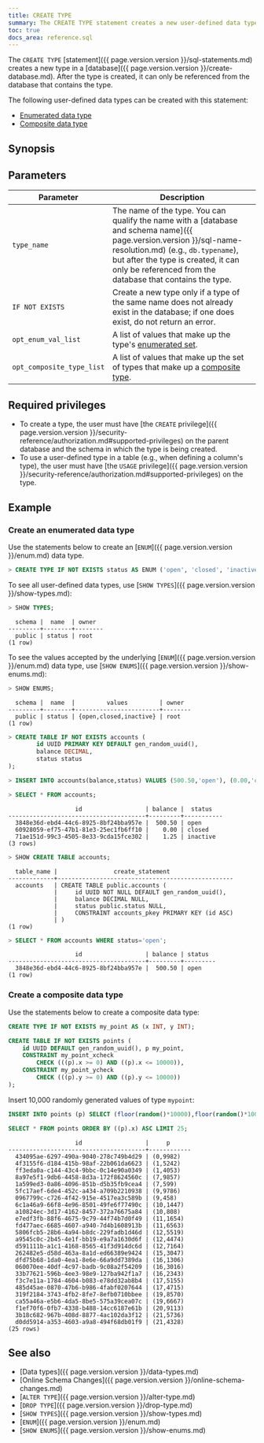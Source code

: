 ```yaml
---
title: CREATE TYPE
summary: The CREATE TYPE statement creates a new user-defined data type in a database.
toc: true
docs_area: reference.sql
---
```


The `CREATE TYPE` [statement]({{ page.version.version }}/sql-statements.md) creates a new type in a [database]({{ page.version.version }}/create-database.md). After the type is created, it can only be referenced from the database that contains the type.

The following user-defined data types can be created with this statement:

- [Enumerated data type](#create-an-enumerated-data-type)
- [Composite data type](#create-a-composite-data-type)


## Synopsis

<div>
</div>

## Parameters

Parameter | Description
----------|------------
`type_name` | The name of the type. You can qualify the name with a [database and schema name]({{ page.version.version }}/sql-name-resolution.md) (e.g., `db.typename`), but after the type is created, it can only be referenced from the database that contains the type.
`IF NOT EXISTS` |  Create a new type only if a type of the same name does not already exist in the database; if one does exist, do not return an error.
`opt_enum_val_list` | A list of values that make up the type's [enumerated set](#create-an-enumerated-data-type).
`opt_composite_type_list` | A list of values that make up the set of types that make up a [composite type](#create-a-composite-data-type).

## Required privileges

- To create a type, the user must have [the `CREATE` privilege]({{ page.version.version }}/security-reference/authorization.md#supported-privileges) on the parent database and the schema in which the type is being created.
- To use a user-defined type in a table (e.g., when defining a column's type), the user must have [the `USAGE` privilege]({{ page.version.version }}/security-reference/authorization.md#supported-privileges) on the type.

## Example

### Create an enumerated data type

Use the statements below to create an [`ENUM`]({{ page.version.version }}/enum.md) data type.

~~~ sql
> CREATE TYPE IF NOT EXISTS status AS ENUM ('open', 'closed', 'inactive');
~~~

To see all user-defined data types, use [`SHOW TYPES`]({{ page.version.version }}/show-types.md):

~~~ sql
> SHOW TYPES;
~~~

~~~
  schema |  name  | owner
---------+--------+--------
  public | status | root
(1 row)
~~~

To see the values accepted by the underlying [`ENUM`]({{ page.version.version }}/enum.md) data type, use [`SHOW ENUMS`]({{ page.version.version }}/show-enums.md):

~~~ sql
> SHOW ENUMS;
~~~

~~~
  schema |  name  |         values         | owner
---------+--------+------------------------+--------
  public | status | {open,closed,inactive} | root
(1 row)
~~~


~~~ sql
> CREATE TABLE IF NOT EXISTS accounts (
        id UUID PRIMARY KEY DEFAULT gen_random_uuid(),
        balance DECIMAL,
        status status
);
~~~

~~~ sql
> INSERT INTO accounts(balance,status) VALUES (500.50,'open'), (0.00,'closed'), (1.25,'inactive');
~~~

~~~ sql
> SELECT * FROM accounts;
~~~

~~~
                   id                  | balance |  status
---------------------------------------+---------+-----------
  3848e36d-ebd4-44c6-8925-8bf24bba957e |  500.50 | open
  60928059-ef75-47b1-81e3-25ec1fb6ff10 |    0.00 | closed
  71ae151d-99c3-4505-8e33-9cda15fce302 |    1.25 | inactive
(3 rows)
~~~

~~~ sql
> SHOW CREATE TABLE accounts;
~~~

~~~
  table_name |                create_statement
-------------+--------------------------------------------------
  accounts   | CREATE TABLE public.accounts (
             |     id UUID NOT NULL DEFAULT gen_random_uuid(),
             |     balance DECIMAL NULL,
             |     status public.status NULL,
             |     CONSTRAINT accounts_pkey PRIMARY KEY (id ASC)
             | )
(1 row)
~~~

~~~ sql
> SELECT * FROM accounts WHERE status='open';
~~~

~~~
                   id                  | balance | status
---------------------------------------+---------+---------
  3848e36d-ebd4-44c6-8925-8bf24bba957e |  500.50 | open
(1 row)
~~~

### Create a composite data type

Use the statements below to create a composite data type:

~~~ sql
CREATE TYPE IF NOT EXISTS my_point AS (x INT, y INT);
~~~

~~~ sql
CREATE TABLE IF NOT EXISTS points (
    id UUID DEFAULT gen_random_uuid(), p my_point,
    CONSTRAINT my_point_xcheck
        CHECK (((p).x >= 0) AND ((p).x <= 10000)),
    CONSTRAINT my_point_ycheck
        CHECK (((p).y >= 0) AND ((p).y <= 10000))
);
~~~

Insert 10,000 randomly generated values of type `mypoint`:

~~~ sql
INSERT INTO points (p) SELECT (floor(random()*10000),floor(random()*10000))::MY_POINT FROM generate_series(1,10000);
~~~

~~~ sql
SELECT * FROM points ORDER BY ((p).x) ASC LIMIT 25;
~~~

~~~
                   id                  |     p
---------------------------------------+------------
  434095ae-6297-490a-9040-278c749b4d29 | (0,9982)
  4f3155f6-d184-415b-98af-22b061da6623 | (1,5242)
  ff3eda0a-c144-43c4-9bbc-0c14e90a0349 | (1,4053)
  8a97e5f1-9db6-4458-8d3a-172f8624560c | (7,9857)
  1a599ed3-0a86-4096-851b-d5b35fb9cea4 | (7,599)
  5fc17aef-6de4-452c-a434-a709b2210938 | (9,9786)
  0967799c-c726-4f42-915e-4517ea3c589b | (9,458)
  6c1a46a9-66f8-4e96-8501-49fe6f77490c | (10,1447)
  a10824ec-3d17-4162-8457-372a76675a84 | (10,808)
  e7edf3fb-88f6-4675-9c79-44f74b7d0f49 | (11,1654)
  fd477aec-6685-4607-a940-7d4b1608913b | (11,6563)
  5806fcb5-28b6-4a94-b8dc-229fadb1d46d | (12,5519)
  a9545c0c-2b45-4e1f-bb19-e9a7a1630d6f | (12,4474)
  d591111b-a1c1-4168-8565-41f3d914dc6d | (12,7164)
  262482e5-d58d-463a-8a1d-ed66389e9424 | (15,3047)
  dfd75b68-1da0-4ea1-8e6e-66a9dd7389da | (16,1306)
  060070ee-40df-4c97-badb-9c08a2f54209 | (16,3016)
  33b77621-596b-4ee3-98e9-127ba942f1a7 | (16,2343)
  f3c7e11a-1784-4604-b083-e78dd32ab8b4 | (17,5155)
  485d45ae-0870-47b6-b986-4fabf0207644 | (17,4715)
  319f2184-3743-4fb2-8fe7-8efb0710bbee | (19,8570)
  ca55a46a-e5b6-4da5-8be5-575a39cea07c | (19,6667)
  f1ef70f6-0fb7-4338-b488-14cc6187e61b | (20,9113)
  3b18c682-967b-408d-8877-4ac102da3f12 | (21,5736)
  d0dd5914-a353-4603-a9a8-494f68db01f9 | (21,4328)
(25 rows)
~~~

## See also

- [Data types]({{ page.version.version }}/data-types.md)
- [Online Schema Changes]({{ page.version.version }}/online-schema-changes.md)
- [`ALTER TYPE`]({{ page.version.version }}/alter-type.md)
- [`DROP TYPE`]({{ page.version.version }}/drop-type.md)
- [`SHOW TYPES`]({{ page.version.version }}/show-types.md)
- [`ENUM`]({{ page.version.version }}/enum.md)
- [`SHOW ENUMS`]({{ page.version.version }}/show-enums.md)